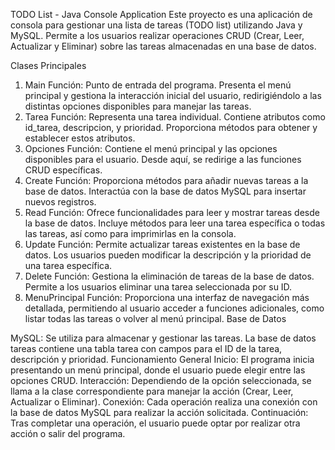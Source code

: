 TODO List - Java Console Application
Este proyecto es una aplicación de consola para gestionar una lista de tareas (TODO list) utilizando Java y MySQL. Permite a los usuarios realizar operaciones CRUD (Crear, Leer, Actualizar y Eliminar) sobre las tareas almacenadas en una base de datos.

Clases Principales
1. Main
Función: Punto de entrada del programa. Presenta el menú principal y gestiona la interacción inicial del usuario, redirigiéndolo a las distintas opciones disponibles para manejar las tareas.
2. Tarea
Función: Representa una tarea individual. Contiene atributos como id_tarea, descripcion, y prioridad. Proporciona métodos para obtener y establecer estos atributos.
3. Opciones
Función: Contiene el menú principal y las opciones disponibles para el usuario. Desde aquí, se redirige a las funciones CRUD específicas.
4. Create
Función: Proporciona métodos para añadir nuevas tareas a la base de datos. Interactúa con la base de datos MySQL para insertar nuevos registros.
5. Read
Función: Ofrece funcionalidades para leer y mostrar tareas desde la base de datos. Incluye métodos para leer una tarea específica o todas las tareas, así como para imprimirlas en la consola.
6. Update
Función: Permite actualizar tareas existentes en la base de datos. Los usuarios pueden modificar la descripción y la prioridad de una tarea específica.
7. Delete
Función: Gestiona la eliminación de tareas de la base de datos. Permite a los usuarios eliminar una tarea seleccionada por su ID.
8. MenuPrincipal
Función: Proporciona una interfaz de navegación más detallada, permitiendo al usuario acceder a funciones adicionales, como listar todas las tareas o volver al menú principal.
Base de Datos

MySQL: Se utiliza para almacenar y gestionar las tareas. La base de datos tareas contiene una tabla tarea con campos para el ID de la tarea, descripción y prioridad.
Funcionamiento General
Inicio: El programa inicia presentando un menú principal, donde el usuario puede elegir entre las opciones CRUD.
Interacción: Dependiendo de la opción seleccionada, se llama a la clase correspondiente para manejar la acción (Crear, Leer, Actualizar o Eliminar).
Conexión: Cada operación realiza una conexión con la base de datos MySQL para realizar la acción solicitada.
Continuación: Tras completar una operación, el usuario puede optar por realizar otra acción o salir del programa.
